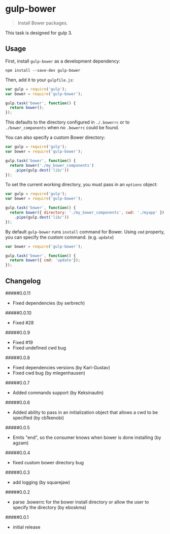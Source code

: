 # gulp-bower
> Install Bower packages.

This task is designed for gulp 3.

## Usage

First, install `gulp-bower` as a development dependency:

```shell
npm install --save-dev gulp-bower
```

Then, add it to your `gulpfile.js`:

```javascript
var gulp = require('gulp');
var bower = require('gulp-bower');

gulp.task('bower', function() {
  return bower();
});
```

This defaults to the directory configured in `./.bowerrc` or to `./bower_components` when no `.bowerrc` could be found.

You can also specify a custom Bower directory:

```javascript
var gulp = require('gulp');
var bower = require('gulp-bower');

gulp.task('bower', function() {
  return bower('./my_bower_components')
    .pipe(gulp.dest('lib/'))
});
```

To set the current working directory, you must pass in an `options` object:

```javascript
var gulp = require('gulp');
var bower = require('gulp-bower');

gulp.task('bower', function() {
  return bower({ directory: './my_bower_components', cwd: './myapp' })
    .pipe(gulp.dest('lib/'))
});
```

By default `gulp-bower` runs `install` command for Bower.
Using `cmd` property, you can specify the custom command. (e.g. `update`)

```javascript
var bower = require('gulp-bower');

gulp.task('bower', function() {
  return bower({ cmd: 'update'});
});
```



## Changelog

#####0.0.11
- Fixed dependencies (by serbrech)

#####0.0.10
- Fixed #28

#####0.0.9
- Fixed #19
- Fixed undefined cwd bug

#####0.0.8
- Fixed dependencies versions (by Karl-Gustav)
- Fixed cwd bug (by mlegenhausen)

#####0.0.7
- Added commands support (by Keksinautin)

#####0.0.6
- Added ability to pass in an initialization object that allows a cwd to be specified (by cb1kenobi)

#####0.0.5
- Emits "end", so the consumer knows when bower is done installing (by agzam)

#####0.0.4
- fixed custom bower directory bug

#####0.0.3
- add logging (by squarejaw)

#####0.0.2
- parse .bowerrc for the bower install directory or allow the user to specify the directory (by eboskma)

#####0.0.1
- initial release
